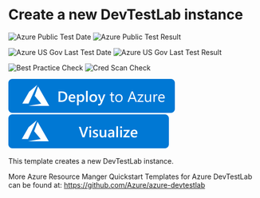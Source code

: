 # Create a new DevTestLab instance

![Azure Public Test Date](https://azurequickstartsservice.blob.core.windows.net/badges/101-dtl-create-lab/PublicLastTestDate.svg)
![Azure Public Test Result](https://azurequickstartsservice.blob.core.windows.net/badges/101-dtl-create-lab/PublicDeployment.svg)

![Azure US Gov Last Test Date](https://azurequickstartsservice.blob.core.windows.net/badges/101-dtl-create-lab/FairfaxLastTestDate.svg)
![Azure US Gov Last Test Result](https://azurequickstartsservice.blob.core.windows.net/badges/101-dtl-create-lab/FairfaxDeployment.svg)

![Best Practice Check](https://azurequickstartsservice.blob.core.windows.net/badges/101-dtl-create-lab/BestPracticeResult.svg)
![Cred Scan Check](https://azurequickstartsservice.blob.core.windows.net/badges/101-dtl-create-lab/CredScanResult.svg)

[![Deploy to Azure](https://raw.githubusercontent.com/Azure/azure-quickstart-templates/master/1-CONTRIBUTION-GUIDE/images/deploytoazure.svg?sanitize=true)](https://portal.azure.com/#create/Microsoft.Template/uri/https%3A%2F%2Fraw.githubusercontent.com%2Fazure%2Fazure-quickstart-templates%2Fmaster%2F101-dtl-create-lab%2Fazuredeploy.json)
[![Visualize](https://raw.githubusercontent.com/Azure/azure-quickstart-templates/master/1-CONTRIBUTION-GUIDE/images/visualizebutton.svg?sanitize=true)](http://armviz.io/#/?load=https%3A%2F%2Fraw.githubusercontent.com%2Fazure%2Fazure-quickstart-templates%2Fmaster%2F101-dtl-create-lab%2Fazuredeploy.json)

This template creates a new DevTestLab instance.

More Azure Resource Manger Quickstart Templates for Azure DevTestLab can be
found at: https://github.com/Azure/azure-devtestlab
